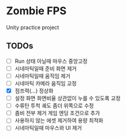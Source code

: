 # Zombie FPS

Unity practice project

## TODOs
- [ ] Run 상태 아닐때 마우스 중앙고정
- [ ] 시네마틱일때 준비 화면 제거
- [ ] 시네마틱일때 움직임 제거
- [ ] 시네마틱 카메라 움직임 교정
- [X] 점프력(...) 정상화
- [ ] 설정 화면 화면비율 상관없이 누를 수 있도록 교정
- [ ] 수류탄 투척 궤도 좀더 위쪽으로 수정
- [ ] 좀비 전부 제거 게임 엔딩 조건으로 추가
- [ ] 사용하지 않는 에셋 제거하여 용량 최적화
- [ ] 시네마틱일때 마우스와 UI 제거
